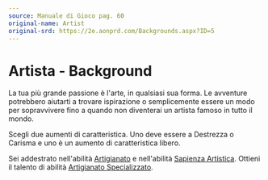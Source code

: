 ```yaml
---
source: Manuale di Gioco pag. 60
original-name: Artist
original-srd: https://2e.aonprd.com/Backgrounds.aspx?ID=5
---
```


# Artista - Background

La tua più grande passione è l'arte, in qualsiasi sua forma. Le avventure
potrebbero aiutarti a trovare ispirazione o semplicemente essere un modo per
sopravvivere fino a quando non diventerai un artista famoso in tutto il mondo.

Scegli due aumenti di caratteristica. Uno deve essere a Destrezza o Carisma e
uno è un aumento di caratteristica libero.

Sei addestrato nell'abilità [Artigianato](/abilita/artigianato) e nell'abilità
[Sapienza Artistica](/abilita/sapienza). Ottieni il talento di abilità
[Artigianato Specializzato](/talenti/generici/artigianato-specializzato).
